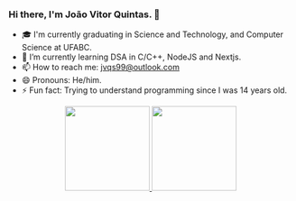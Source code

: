 ### Hi there, I'm João Vitor Quintas. 👋

- 🎓 I'm currently graduating in Science and Technology, and Computer Science at UFABC. 
- 🌱 I’m currently learning DSA in C/C++, NodeJS and Nextjs.
- 📫 How to reach me: jvqs99@outlook.com
- 😄 Pronouns: He/him.
- ⚡ Fun fact: Trying to understand programming since I was 14 years old.

<div align="center">
  <a href="https://github.com/joaovquintas">
  <img height="150em" src="https://github-readme-stats.vercel.app/api?username=joaovquintas&show_icons=true&theme=dark&include_all_commits=true&count_private=true"/>
  <img height="150em" src="https://github-readme-stats.vercel.app/api/top-langs/?username=joaovquintas&layout=compact&langs_count=7&theme=dark"/>
</div>
 
  

  
 
